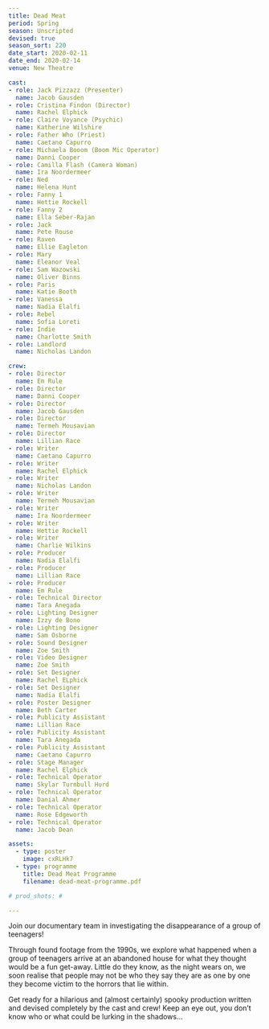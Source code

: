 ```yaml
---
title: Dead Meat
period: Spring
season: Unscripted
devised: true 
season_sort: 220
date_start: 2020-02-11
date_end: 2020-02-14
venue: New Theatre

cast:
- role: Jack Pizzazz (Presenter)
  name: Jacob Gausden
- role: Cristina Findon (Director)
  name: Rachel Elphick
- role: Claire Voyance (Psychic)
  name: Katherine Wilshire
- role: Father Who (Priest)
  name: Caetano Capurro
- role: Michaela Booom (Boom Mic Operator)
  name: Danni Cooper
- role: Camilla Flash (Camera Woman)
  name: Ira Noordermeer
- role: Ned
  name: Helena Hunt
- role: Fanny 1
  name: Hettie Rockell
- role: Fanny 2
  name: Ella Seber-Rajan
- role: Jack
  name: Pete Rouse
- role: Raven
  name: Ellie Eagleton
- role: Mary
  name: Eleanor Veal
- role: Sam Wazowski
  name: Oliver Binns
- role: Paris
  name: Katie Booth
- role: Vanessa
  name: Nadia Elalfi
- role: Rebel
  name: Sofia Loreti
- role: Indie
  name: Charlotte Smith
- role: Landlord
  name: Nicholas Landon

crew:
- role: Director
  name: Em Rule
- role: Director
  name: Danni Cooper
- role: Director
  name: Jacob Gausden
- role: Director
  name: Termeh Mousavian
- role: Director
  name: Lillian Race
- role: Writer
  name: Caetano Capurro
- role: Writer
  name: Rachel Elphick
- role: Writer
  name: Nicholas Landon
- role: Writer
  name: Termeh Mousavian
- role: Writer
  name: Ira Noordermeer
- role: Writer
  name: Hettie Rockell
- role: Writer
  name: Charlie Wilkins
- role: Producer
  name: Nadia Elalfi
- role: Producer
  name: Lillian Race
- role: Producer
  name: Em Rule
- role: Technical Director 
  name: Tara Anegada
- role: Lighting Designer 
  name: Izzy de Bono
- role: Lighting Designer 
  name: Sam Osborne
- role: Sound Designer 
  name: Zoe Smith
- role: Video Designer 
  name: Zoe Smith
- role: Set Designer 
  name: Rachel ELphick
- role: Set Designer 
  name: Nadia Elalfi
- role: Poster Designer 
  name: Beth Carter
- role: Publicity Assistant 
  name: Lillian Race
- role: Publicity Assistant 
  name: Tara Anegada
- role: Publicity Assistant 
  name: Caetano Capurro
- role: Stage Manager 
  name: Rachel Elphick
- role: Technical Operator
  name: Skylar Turnbull Hurd
- role: Technical Operator
  name: Danial Ahmer
- role: Technical Operator
  name: Rose Edgeworth
- role: Technical Operator
  name: Jacob Dean

assets:
  - type: poster
    image: cxRLHk7
  - type: programme
    title: Dead Meat Programme
    filename: dead-meat-programme.pdf

# prod_shots: #

---
```


Join our documentary team in investigating the disappearance of a group of teenagers! 

Through found footage from the 1990s, we explore what happened when a group of teenagers arrive at an abandoned house for what they thought would be a fun get-away. Little do they know, as the night wears on, we soon realise that people may not be who they say they are as one by one they become victim to the horrors that lie within.
 
Get ready for a hilarious and (almost certainly) spooky production written and devised completely by the cast and crew! Keep an eye out, you don’t know who or what could be lurking in the shadows…
